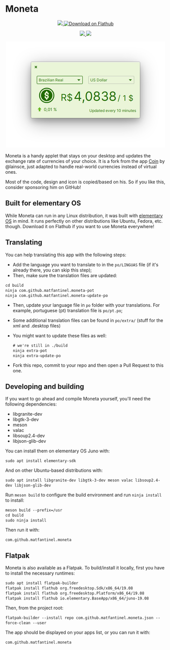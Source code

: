 # Moneta
<p align="center">
    <a href="https://appcenter.elementary.io/com.github.matfantinel.moneta" target="_blank">
        <img src="https://appcenter.elementary.io/badge.svg">
    </a>
    <a href='https://flathub.org/apps/details/com.github.matfantinel.moneta' target="_blank"><img width='150' alt='Download on Flathub' src='https://flathub.org/assets/badges/flathub-badge-en.png'/></a>
</p>

<p align="center">
  <a href="https://github.com/matfantinel/moneta/blob/master/COPYING">
    <img src="https://img.shields.io/badge/License-GPL%20v3-blue.svg">
  </a>
  <a href="https://travis-ci.org/calo001/fondo">
    <img src="https://travis-ci.org/matfantinel/moneta.svg?branch=master">
  </a>
</p>

<p align="center">
    <img src="data/screenshots/Main.png" alt="Screenshot" />
</p>

Moneta is a handy applet that stays on your desktop and updates the exchange rate of currencies of your choice. It is a fork from the app [Coin](https://github.com/lainsce/coin/) by @lainsce, just adapted to handle real-world currencies instead of virtual ones.

Most of the code, design and icon is copied/based on his. So if you like this, consider sponsoring him on GitHub!

## Built for elementary OS

While Moneta can run in any Linux distribution, it was built with [elementary OS] in mind. It runs perfectly on other distributions like Ubuntu, Fedora, etc. though. Download it on Flathub if you want to use Moneta everywhere!

## Translating

You can help translating this app with the following steps:

* Add the language you want to translate to in the `po/LINGUAS` file (if it's already there, you can skip this step);
* Then, make sure the translation files are updated:
```shell
cd build
ninja com.github.matfantinel.moneta-pot
ninja com.github.matfantinel.moneta-update-po
```
* Then, update your language file in `po` folder with your translations. For example, portuguese (pt) translation file is `po/pt.po`;
* Some additional translation files can be found in `po/extra/` (stuff for the xml and .desktop files)
* You might want to update these files as well:
  
  ```shell
  # we're still in ./build
  ninja extra-pot
  ninja extra-update-po
  ```
* Fork this repo, commit to your repo and then open a Pull Request to this one.

## Developing and building

If you want to go ahead and compile Moneta yourself, you'll need the following dependencies:

* libgranite-dev
* libgtk-3-dev
* meson
* valac
* libsoup2.4-dev
* libjson-glib-dev

You can install them on elementary OS Juno with:

```shell
sudo apt install elementary-sdk
```

And on other Ubuntu-based distributions with:

```shell
sudo apt install libgranite-dev libgtk-3-dev meson valac libsoup2.4-dev libjson-glib-dev
```

Run `meson build` to configure the build environment and run `ninja install`
to install:

```shell
meson build --prefix=/usr
cd build
sudo ninja install
```

Then run it with:

```shell
com.github.matfantinel.moneta
```

## Flatpak

Moneta is also available as a Flatpak. To build/install it locally, first you have to install the necessary runtimes:

```shell
sudo apt install flatpak-builder
flatpak install flathub org.freedesktop.Sdk/x86_64/19.08
flatpak install flathub org.freedesktop.Platform/x86_64/19.08
flatpak install flathub io.elementary.BaseApp/x86_64/juno-19.08
```

Then, from the project root:

```shell
flatpak-builder --install repo com.github.matfantinel.moneta.json --force-clean --user
```

The app should be displayed on your apps list, or you can run it with:
```shell
com.github.matfantinel.moneta
```

[elementary OS]: https://elementary.io